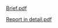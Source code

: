 [Brief.pdf](https://github.com/user-attachments/files/21161407/Brief.pdf)


[Report in detail.pdf](https://github.com/user-attachments/files/21161414/Report.in.detail.pdf)
